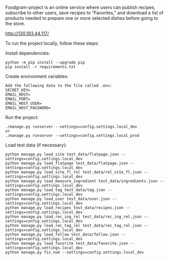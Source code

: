 Foodgram-project is an online service where users can publish recipes, subscribe to other users, save recipes to “Favorites,” and download a list of products needed to prepare one or more selected dishes before going to the store.

http://130.193.44.117/

To run the project locally, follow these steps:

Install dependencies:

```shell
python -m pip install --upgrade pip
pip install -r requirements.txt
```
Create environment variables:

```shell
Add the following data to the file called .env:
SECRET_KEY=
EMAIL_HOST=
EMAIL_PORT=
EMAIL_HOST_USER=
EMAIL_HOST_PASSWORD=
```

Run the project:

```shell
./manage.py runserver --settings=config.settings.local_dev
or
./manage.py runserver --settings=config.settings.local_prod
```

Load test data (if necessary):

```shell
python manage.py load_site test_data/flatpage.json --settings=config.settings.local_dev
python manage.py load_flatpage test_data/flatpage.json --settings=config.settings.local_dev
python manage.py load_site_fl_rel test_data/rel_site_fl.json --settings=config.settings.local_dev
python manage.py load_measure_ingredient test_data/ingredients.json --settings=config.settings.local_dev
python manage.py load_tag test_data/tag.json --settings=config.settings.local_dev
python manage.py load_user test_data/user.json --settings=config.settings.local_dev
python manage.py load_recipes test_data/recipes.json --settings=config.settings.local_dev
python manage.py load_rec_ing_rel test_data/rec_ing_rel.json --settings=config.settings.local_dev
python manage.py load_rec_tag_rel test_data/rec_tag_rel.json --settings=config.settings.local_dev
python manage.py load_follow test_data/follow.json --settings=config.settings.local_dev
python manage.py load_favorite test_data/favorite.json --settings=config.settings.local_dev
python manage.py fix_num --settings=config.settings.local_dev
```
